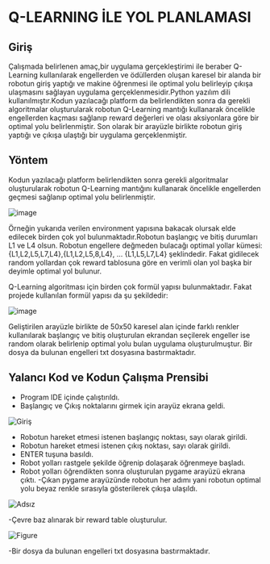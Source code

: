 # Q-LEARNING İLE YOL PLANLAMASI 

## Giriş
Çalışmada belirlenen amaç,bir uygulama gerçekleştirimi ile beraber Q-Learning kullanılarak engellerden ve ödüllerden oluşan karesel bir alanda bir robotun giriş yaptığı ve makine öğrenmesi ile optimal yolu belirleyip çıkışa ulaşmasını sağlayan uygulama gerçeklenmesidir.Python yazılım dili kullanılmıştır.Kodun yazılacağı platform da belirlendikten sonra da gerekli algoritmalar oluşturularak robotun Q-Learning mantığı kullanarak öncelikle engellerden kaçması sağlanıp reward değerleri ve olası aksiyonlara göre bir optimal yolu belirlenmiştir. Son olarak bir arayüzle birlikte robotun giriş yaptığı ve çıkışa ulaştığı bir uygulama gerçeklenmiştir.

## Yöntem
Kodun yazılacağı platform belirlendikten sonra gerekli algoritmalar oluşturularak robotun Q-Learning mantığını kullanarak öncelikle engellerden geçmesi sağlanıp optimal yolu 
belirlenmiştir.

![image](https://user-images.githubusercontent.com/73740709/125152233-e9718c00-e153-11eb-9fcc-d04c5a676130.png)

Örneğin yukarıda verilen environment yapısına bakacak olursak elde edilecek birden çok yol bulunmaktadır.Robotun başlangıç ve bitiş durumları L1 ve L4 olsun. Robotun engellere 
değmeden bulacağı optimal yollar kümesi: {L1,L2,L5,L7,L4},{L1,L2,L5,8,L4}, ... {L1,L5,L7,L4} şeklindedir. Fakat gidilecek random yollardan çok reward tablosuna göre en verimli olan yol başka bir deyimle optimal yol bulunur.

Q-Learning algoritması için birden çok formül yapısı bulunmaktadır. Fakat projede kullanılan formül yapısı da şu şekildedir:

![image](https://user-images.githubusercontent.com/73740709/125152257-1b82ee00-e154-11eb-94f0-44f8d011ea17.png)

Geliştirilen arayüzle birlikte de 50x50 karesel alan içinde farklı renkler kullanılarak başlangıç ve bitiş oluşturulan ekrandan seçilerek engeller ise random olarak belirlenip optimal yolu bulan uygulama oluşturulmuştur. Bir dosya da bulunan engelleri txt dosyasına bastırmaktadır.

## Yalancı Kod ve Kodun Çalışma Prensibi
- Program IDE içinde çalıştırıldı.
- Başlangıç ve Çıkış noktalarını girmek için arayüz ekrana geldi.

![Giriş](https://user-images.githubusercontent.com/73740709/125152349-afed5080-e154-11eb-96cc-594911c6c01a.png)

- Robotun hareket etmesi istenen başlangıç noktası, sayı olarak girildi.
- Robotun hareket etmesi istenen çıkış noktası, sayı olarak girildi.
- ENTER tuşuna basıldı.
- Robot yolları rastgele şekilde öğrenip dolaşarak öğrenmeye başladı.
- Robot yolları öğrendikten sonra oluşturulan pygame arayüzü ekrana çıktı.
-Çıkan pygame arayüzünde robotun her adımı yani robotun optimal yolu beyaz renkle sırasıyla gösterilerek çıkışa ulaşıldı.

![Adsız](https://user-images.githubusercontent.com/73740709/125152401-fe9aea80-e154-11eb-92d6-c1a4451f7cc8.png)

-Çevre baz alınarak bir reward table oluşturulur.

![Figure](https://user-images.githubusercontent.com/73740709/125152556-e081ba00-e155-11eb-8265-1e37e1d69dc7.png)

-Bir dosya da bulunan engelleri txt dosyasına bastırmaktadır.


